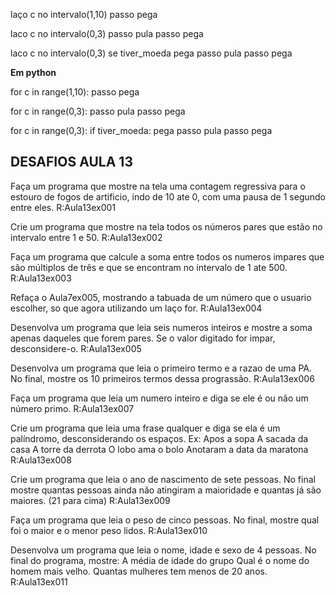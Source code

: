 laço c no intervalo(1,10)
	passo
pega

laco c no intervalo(0,3)
	passo
	pula
passo
pega

laco c no intervalo(0,3)
	se tiver_moeda
		pega
	passo
	pula
passo
pega

**Em python**

for c in range(1,10):
	passo
pega

for c in range(0,3):
	passo
	pula
passo
pega

for c in range(0,3):
	if tiver_moeda:
		pega
	passo
	pula
passo
pega


DESAFIOS AULA 13
--------------------------------------------

Faça um programa que mostre na tela uma contagem regressiva para o estouro de fogos de artificio, indo de 10 ate 0, com uma pausa de 1 segundo entre eles.
R:Aula13ex001

Crie um programa que mostre na tela todos os números pares que  estão no intervalo entre 1 e 50.
R:Aula13ex002

Faça um programa que calcule a soma entre todos os numeros impares que são múltiplos de três e que se encontram no intervalo de 1 ate 500.
R:Aula13ex003

Refaça o Aula7ex005, mostrando a tabuada de um número que o usuario escolher, so que agora utilizando um laço for.
R:Aula13ex004

Desenvolva um programa que leia seis numeros inteiros e mostre a soma apenas daqueles que forem pares. Se o valor digitado for impar, desconsidere-o.
R:Aula13ex005

Desenvolva um programa que leia o primeiro termo e a razao de uma PA. No final, mostre os 10 primeiros termos dessa prograssão.
R:Aula13ex006

Faça um programa que leia um numero inteiro e diga se ele é ou não um número primo.
R:Aula13ex007

Crie um programa que leia uma frase qualquer e diga se ela é um palíndromo, desconsiderando os espaços.
Ex: Apos a sopa
A sacada da casa
A torre da derrota
O lobo ama o bolo
Anotaram a data da maratona
R:Aula13ex008

Crie um programa que leia o ano de nascimento de sete pessoas. No final mostre quantas pessoas ainda não atingiram a maioridade e quantas já são maiores. (21 para cima)
R:Aula13ex009

Faça um programa que leia o peso de cinco pessoas. No final, mostre qual foi o maior e o menor peso lidos.
R:Aula13ex010

Desenvolva um programa que leia o nome, idade e sexo de 4 pessoas. No final do programa, mostre:
A média de idade do grupo
Qual é o nome do homem mais velho.
Quantas mulheres tem menos de 20 anos.
R:Aula13ex011








